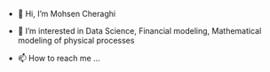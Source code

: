 - 👋 Hi, I’m Mohsen Cheraghi
- 👀 I’m interested in Data Science, Financial modeling, Mathematical modeling of physical processes

- 📫 How to reach me ...

<!---
mcheraghi/mcheraghi is a ✨ special ✨ repository because its `README.md` (this file) appears on your GitHub profile.
You can click the Preview link to take a look at your changes.
--->

